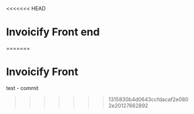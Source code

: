 <<<<<<< HEAD
# Invoicify Front end
=======
# Invoicify Front

test - commit
>>>>>>> 1315830b4d0643ccfdacaf2e0802e20127662892
